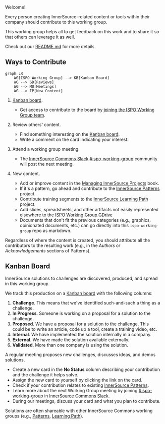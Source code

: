 Welcome!

Every person creating InnerSource-related content or tools within their company should contribute to this working group.

This working group helps all to get feedback on this work and to share it so that others can leverage it as well.

Check out our [README.md] for more details.

## Ways to Contribute

```mermaid
graph LR
    WG[ISPO Working Group] --> KB[Kanban Board]
    WG --> GD[Reviews]
    WG --> MU[Meetings]
    WG --> IP[New Content]
```

1. [Kanban board].

    * Get access to contribute to the board by [joining the ISPO Working Group team].

2. Review others' content.

    * Find something interesting on the [Kanban board].
    * Write a comment on the card indicating your interest.

3. Attend a working group meeting.

    * The [InnerSource Commons Slack] [#ispo-working-group] community will post the next meeting.

4. New content.

    * Add or improve content in the [Managing InnerSource Projects] book.
    * If it's a pattern, go ahead and contribute to the [InnerSource Patterns] project.
    * Contribute training segments to the [InnerSource Learning Path] project.
    * Add slides, spreadsheets, and other artifacts not easily represented elsewhere to the [ISPO Working Group GDrive]  
    * Documents that don't fit the previous categories (e.g., graphics, opinionated documents, etc.) can go directly into this `ispo-working-group` repo as markdown.

Regardless of where the content is created, you should attribute all the contributors to the resulting work (e.g., in the _Authors_ or _Acknowledgements_ sections of Patterns).

## Kanban Board

InnerSource solutions to challenges are discovered, produced, and spread in this working group.

We track this production on a [Kanban board] with the following columns:

1. **Challenge**.  This means that we've identified such-and-such a thing as a challenge.
1. **In Progress**.  Someone is working on a proposal for a solution to the challenge.
1. **Proposed**.  We have a proposal for a solution to the challenge.
This could be to write an article, code up a tool, create a training video, etc.
1. **Internal**.  We have implemented the solution internally in a company.
1. **External**.  We have made the solution available externally.
1. **Validated**.  More than one company is using the solution.

A regular meeting proposes new challenges, discusses ideas, and demos solutions.

 * Create a new card in the **No Status** column describing your contribution and the challenge it helps solve.
 * Assign the new card to yourself by clicking the link on the card.
 * Check if your contribution relates to existing [InnerSource Patterns].
 * Learn more about the next Working Group meeting by joining [#ispo-working-group] in [InnerSource Commons Slack].
 * During our meetings, discuss your card and what you plan to contribute.


Solutions are often shareable with other InnerSource Commons working groups (e.g., [Patterns][InnerSource Patterns], [Learning Path][InnerSource Learning Path]).

[Kanban board]: https://github.com/orgs/InnerSourceCommons/projects/4/views/1
[joining the ISPO Working Group team]: https://github.com/InnerSourceCommons/ispo-working-group/issues/new?title=Please%20add%20me%20to%20the%20ispo-working-group%20team```
[#ispo-working-group]: https://app.slack.com/client/T04PXKRM0/C04DT6NQX7G
[InnerSource Commons Slack]: https://innersourcecommons.org/slack
[README.md]: ./README.md
[InnerSource Learning Path]: https://github.com/InnerSourceCommons/InnerSourceLearningPath
[ISPO Working Group GDrive]: https://drive.google.com/drive/folders/1zhP_wQQFf1cIHnkTUZtBGuLhEUYXzvlC
[InnerSource Patterns]: https://github.com/InnerSourceCommons/InnerSourcePatterns#list-of-patterns
[Managing InnerSource Projects]: https://innersourcecommons.org/learn/books/managing-innersource-projects/
